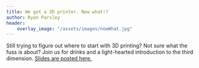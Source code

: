 ```yaml
---
title: We got a 3D printer. Now what!?
author: Ryan Parsley
header:
    overlay_image: "/assets/images/nowWhat.jpg"
---
```


Still trying to figure out where to start with 3D printing? Not sure what the fuss is about? Join us for drinks and a light-hearted introduction to the third dimension. [Slides are posted here.](http://gistdeck.github.io/RyanParsley/d12ecc4d71587a738ed929639f2d3b7d#1)